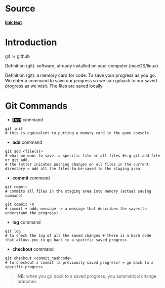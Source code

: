 # Source

__[link text](https://youtu.be/mJ-qvsxPHp)__

# Introduction
git != github

Definition (git): software, already installed on your computer (macOS/linux) 

Definition (git): a memory card for code. To save your progress as you go. We enter a command to save our progress so we can goback to our saved progress as we wish. The files are saved locally

# Git Commands
+ <code style="background:black;color:white">__init__</code> command

```shell
git init 		
# this is equivalent to putting a memory card in the game console
```

+ __add__ command

```shell
git add <file(s)> 				
# what we want to save. a specific file or all files #e.g git add file or git add. 
# the latter inicates pushing changes on all files in the current directory = add all the files-to-be-saved to the staging area
```

+ __commit__ command

```shell
git commit 			
# commits all files in the staging area into memory (actual saving command)
```


```shell
git commit -m 			
# commit + adds message -> a message that describes the saves(to understand the progress)
```

+ __log__ command

```shell
git log 			
# to check the log of all the saved changes # there is a hash code that allows you to go back to a specific saved progress
```

+ __checkout__ command

```shell
git checkout <commit_hashcode> 			
# to checkout a commit (a previously saved progress) = go back to a specific progress
```

>__NB__: when you go back to a saved progress, you automatical change branches






